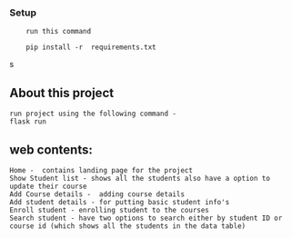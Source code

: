 ### Setup 

        run this command 
        
        pip install -r  requirements.txt

s


## About this project 
    run project using the following command -
    flask run 



## web contents:
    Home -  contains landing page for the project 
    Show Student list - shows all the students also have a option to update their course 
    Add Course details -  adding course details 
    Add student details - for putting basic student info's
    Enroll student - enrolling student to the courses
    Search student - have two options to search either by student ID or course id (which shows all the students in the data table)
    
